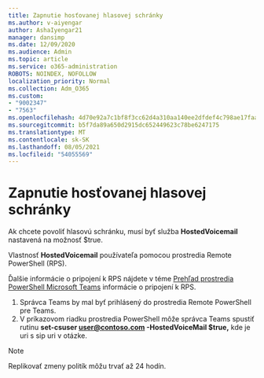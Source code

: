 ```yaml
---
title: Zapnutie hosťovanej hlasovej schránky
ms.author: v-aiyengar
author: AshaIyengar21
manager: dansimp
ms.date: 12/09/2020
ms.audience: Admin
ms.topic: article
ms.service: o365-administration
ROBOTS: NOINDEX, NOFOLLOW
localization_priority: Normal
ms.collection: Adm_O365
ms.custom:
- "9002347"
- "7563"
ms.openlocfilehash: 4d70e92a7c1bf8f3cc62d4a310aa140ee2dfdef4c798ae17faa961736d9db500
ms.sourcegitcommit: b5f7da89a650d2915dc652449623c78be6247175
ms.translationtype: MT
ms.contentlocale: sk-SK
ms.lasthandoff: 08/05/2021
ms.locfileid: "54055569"
---
```

# <a name="how-to-enable-hosted-voicemail"></a>Zapnutie hosťovanej hlasovej schránky

Ak chcete povoliť hlasovú schránku, musí byť služba **HostedVoicemail** nastavená na možnosť $true.

Vlastnosť **HostedVoicemail** používateľa pomocou prostredia Remote PowerShell (RPS).

Ďalšie informácie o pripojení k RPS nájdete v téme [Prehľad prostredia PowerShell Microsoft Teams](https://docs.microsoft.com/microsoftteams/teams-powershell-overview) informácie o pripojení k RPS.

1. Správca Teams by mal byť prihlásený do prostredia Remote PowerShell pre Teams.
1. V príkazovom riadku prostredia PowerShell môže správca Teams spustiť rutinu **set-csuser user@contoso.com -HostedVoiceMail $true,** kde je uri s sip uri v otázke.

> [!NOTE]
> Replikovať zmeny politík môžu trvať až 24 hodín.